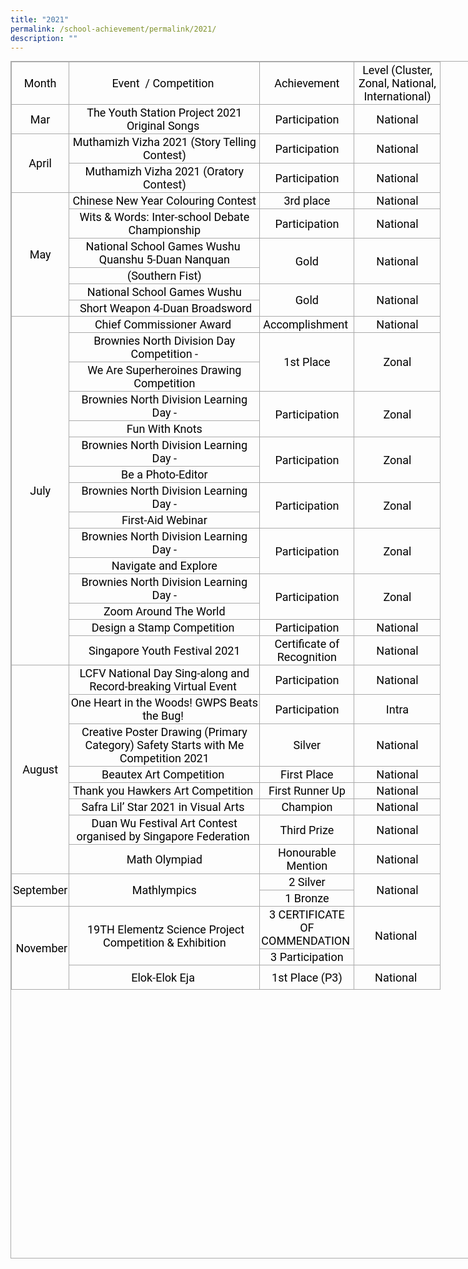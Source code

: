 ```yaml
---
title: "2021"
permalink: /school-achievement/permalink/2021/
description: ""
---
```

<table width="642" class="iveo_table ives_tab_simple3" style="margin: 0px; outline: 0px; padding: 0px; border-collapse: collapse; border: 1px solid rgb(170, 170, 170); color: rgb(0, 0, 0); font-family: Roboto, sans-serif; font-size: 17px; font-style: normal; font-variant-ligatures: normal; font-variant-caps: normal; font-weight: 400; letter-spacing: normal; orphans: 2; text-align: left; text-transform: none; white-space: normal; widows: 2; word-spacing: 0px; -webkit-text-stroke-width: 0px; text-decoration-thickness: initial; text-decoration-style: initial; text-decoration-color: initial; width: 904px; height: 1916px;"><tbody class="" style="margin: 0px; outline: 0px; padding: 0px;"><tr height="51" class="" style="margin: 0px; outline: 0px; padding: 0px;"><td height="51" class="" width="64" style="margin: 0px; outline: 0px; padding: 2px; text-align: center; border: 1px solid rgb(170, 170, 170);"><font size="4" style="margin: 0px; outline: 0px; padding: 0px;">Month</font></td><td class="" width="300" style="margin: 0px; outline: 0px; padding: 2px; text-align: center; border: 1px solid rgb(170, 170, 170);"><font size="4" style="margin: 0px; outline: 0px; padding: 0px;">Event&nbsp; / Competition&nbsp;</font></td><td class="" width="145" style="margin: 0px; outline: 0px; padding: 2px; text-align: center; border: 1px solid rgb(170, 170, 170);"><font size="4" style="margin: 0px; outline: 0px; padding: 0px;">Achievement</font></td><td class="" width="133" style="margin: 0px; outline: 0px; padding: 2px; text-align: center; border: 1px solid rgb(170, 170, 170);"><font size="4" style="margin: 0px; outline: 0px; padding: 0px;">Level (Cluster, Zonal, National, International)</font></td></tr><tr height="20" class="" style="margin: 0px; outline: 0px; padding: 0px;"><td height="20" class="" width="64" style="margin: 0px; outline: 0px; padding: 2px; text-align: center; border: 1px solid rgb(170, 170, 170);"><font size="4" style="margin: 0px; outline: 0px; padding: 0px;">Mar</font></td><td class="" width="300" style="margin: 0px; outline: 0px; padding: 2px; text-align: center; border: 1px solid rgb(170, 170, 170);"><font size="4" style="margin: 0px; outline: 0px; padding: 0px;">The Youth Station Project 2021 Original Songs&nbsp;</font></td><td class="" width="145" style="margin: 0px; outline: 0px; padding: 2px; text-align: center; border: 1px solid rgb(170, 170, 170);"><font size="4" style="margin: 0px; outline: 0px; padding: 0px;">Participation</font></td><td class="" width="133" style="margin: 0px; outline: 0px; padding: 2px; text-align: center; border: 1px solid rgb(170, 170, 170);"><font size="4" style="margin: 0px; outline: 0px; padding: 0px;">National</font></td></tr><tr height="20" class="" style="margin: 0px; outline: 0px; padding: 0px;"><td rowspan="2" height="40" class="" width="64" style="margin: 0px; outline: 0px; padding: 2px; text-align: center; border: 1px solid rgb(170, 170, 170);"><font size="4" style="margin: 0px; outline: 0px; padding: 0px;">April</font></td><td class="" width="300" style="margin: 0px; outline: 0px; padding: 2px; text-align: center; border: 1px solid rgb(170, 170, 170);"><font size="4" style="margin: 0px; outline: 0px; padding: 0px;">Muthamizh Vizha 2021 (Story Telling Contest)</font></td><td class="" width="145" style="margin: 0px; outline: 0px; padding: 2px; text-align: center; border: 1px solid rgb(170, 170, 170);"><font size="4" style="margin: 0px; outline: 0px; padding: 0px;">Participation</font></td><td class="" width="133" style="margin: 0px; outline: 0px; padding: 2px; text-align: center; border: 1px solid rgb(170, 170, 170);"><font size="4" style="margin: 0px; outline: 0px; padding: 0px;">National</font></td></tr><tr height="20" class="" style="margin: 0px; outline: 0px; padding: 0px;"><td height="20" class="" width="300" style="margin: 0px; outline: 0px; padding: 2px; text-align: center; border: 1px solid rgb(170, 170, 170);"><font size="4" style="margin: 0px; outline: 0px; padding: 0px;">Muthamizh Vizha 2021 (Oratory Contest)</font></td><td class="" width="145" style="margin: 0px; outline: 0px; padding: 2px; text-align: center; border: 1px solid rgb(170, 170, 170);"><font size="4" style="margin: 0px; outline: 0px; padding: 0px;">Participation</font></td><td class="" width="133" style="margin: 0px; outline: 0px; padding: 2px; text-align: center; border: 1px solid rgb(170, 170, 170);"><font size="4" style="margin: 0px; outline: 0px; padding: 0px;">National</font></td></tr><tr height="20" class="" style="margin: 0px; outline: 0px; padding: 0px;"><td rowspan="6" height="148" class="" width="64" style="margin: 0px; outline: 0px; padding: 2px; text-align: center; border: 1px solid rgb(170, 170, 170);"><font size="4" style="margin: 0px; outline: 0px; padding: 0px;">May</font></td><td class="" width="300" style="margin: 0px; outline: 0px; padding: 2px; text-align: center; border: 1px solid rgb(170, 170, 170);"><font size="4" style="margin: 0px; outline: 0px; padding: 0px;">Chinese New Year Colouring Contest</font></td><td class="" width="145" style="margin: 0px; outline: 0px; padding: 2px; text-align: center; border: 1px solid rgb(170, 170, 170);"><font size="4" style="margin: 0px; outline: 0px; padding: 0px;">3rd place</font></td><td class="" width="133" style="margin: 0px; outline: 0px; padding: 2px; text-align: center; border: 1px solid rgb(170, 170, 170);"><font size="4" style="margin: 0px; outline: 0px; padding: 0px;">National</font></td></tr><tr height="34" class="" style="margin: 0px; outline: 0px; padding: 0px;"><td height="34" class="" width="300" style="margin: 0px; outline: 0px; padding: 2px; text-align: center; border: 1px solid rgb(170, 170, 170);"><font size="4" style="margin: 0px; outline: 0px; padding: 0px;">Wits &amp; Words: Inter-school Debate Championship</font></td><td class="" width="145" style="margin: 0px; outline: 0px; padding: 2px; text-align: center; border: 1px solid rgb(170, 170, 170);"><font size="4" style="margin: 0px; outline: 0px; padding: 0px;">Participation</font></td><td class="" width="133" style="margin: 0px; outline: 0px; padding: 2px; text-align: center; border: 1px solid rgb(170, 170, 170);"><font size="4" style="margin: 0px; outline: 0px; padding: 0px;">National</font></td></tr><tr height="34" class="" style="margin: 0px; outline: 0px; padding: 0px;"><td height="34" class="" width="300" style="margin: 0px; outline: 0px; padding: 2px; text-align: center; border: 1px solid rgb(170, 170, 170);"><font size="4" style="margin: 0px; outline: 0px; padding: 0px;">National School Games Wushu&nbsp; Quanshu 5-Duan Nanquan</font></td><td rowspan="2" class="" width="145" style="margin: 0px; outline: 0px; padding: 2px; text-align: center; border: 1px solid rgb(170, 170, 170);"><font size="4" style="margin: 0px; outline: 0px; padding: 0px;">Gold</font></td><td rowspan="2" class="" width="133" style="margin: 0px; outline: 0px; padding: 2px; text-align: center; border: 1px solid rgb(170, 170, 170);"><font size="4" style="margin: 0px; outline: 0px; padding: 0px;">National</font></td></tr><tr height="20" class="" style="margin: 0px; outline: 0px; padding: 0px;"><td height="20" class="" width="300" style="margin: 0px; outline: 0px; padding: 2px; text-align: center; border: 1px solid rgb(170, 170, 170);"><font size="4" style="margin: 0px; outline: 0px; padding: 0px;">(Southern Fist)</font></td></tr><tr height="20" class="" style="margin: 0px; outline: 0px; padding: 0px;"><td height="20" class="" width="300" style="margin: 0px; outline: 0px; padding: 2px; text-align: center; border: 1px solid rgb(170, 170, 170);"><font size="4" style="margin: 0px; outline: 0px; padding: 0px;">National School Games Wushu</font></td><td rowspan="2" class="" width="145" style="margin: 0px; outline: 0px; padding: 2px; text-align: center; border: 1px solid rgb(170, 170, 170);"><font size="4" style="margin: 0px; outline: 0px; padding: 0px;">Gold</font></td><td rowspan="2" class="" width="133" style="margin: 0px; outline: 0px; padding: 2px; text-align: center; border: 1px solid rgb(170, 170, 170);"><font size="4" style="margin: 0px; outline: 0px; padding: 0px;">National</font></td></tr><tr height="20" class="" style="margin: 0px; outline: 0px; padding: 0px;"><td height="20" class="" width="300" style="margin: 0px; outline: 0px; padding: 2px; text-align: center; border: 1px solid rgb(170, 170, 170);"><font size="4" style="margin: 0px; outline: 0px; padding: 0px;">&nbsp;Short Weapon 4-Duan Broadsword</font></td></tr><tr height="20" class="" style="margin: 0px; outline: 0px; padding: 0px;"><td rowspan="15" height="314" class="" width="64" style="margin: 0px; outline: 0px; padding: 2px; text-align: center; border: 1px solid rgb(170, 170, 170);"><font size="4" style="margin: 0px; outline: 0px; padding: 0px;">July</font></td><td class="" width="300" style="margin: 0px; outline: 0px; padding: 2px; text-align: center; border: 1px solid rgb(170, 170, 170);"><font size="4" style="margin: 0px; outline: 0px; padding: 0px;">Chief Commissioner Award&nbsp;</font></td><td class="" width="145" style="margin: 0px; outline: 0px; padding: 2px; text-align: center; border: 1px solid rgb(170, 170, 170);"><font size="4" style="margin: 0px; outline: 0px; padding: 0px;">Accomplishment&nbsp;</font></td><td class="" width="133" style="margin: 0px; outline: 0px; padding: 2px; text-align: center; border: 1px solid rgb(170, 170, 170);"><font size="4" style="margin: 0px; outline: 0px; padding: 0px;">National</font></td></tr><tr height="20" class="" style="margin: 0px; outline: 0px; padding: 0px;"><td height="20" class="" width="300" style="margin: 0px; outline: 0px; padding: 2px; text-align: center; border: 1px solid rgb(170, 170, 170);"><font size="4" style="margin: 0px; outline: 0px; padding: 0px;">Brownies North Division Day Competition -</font></td><td rowspan="2" class="" width="145" style="margin: 0px; outline: 0px; padding: 2px; text-align: center; border: 1px solid rgb(170, 170, 170);"><font size="4" style="margin: 0px; outline: 0px; padding: 0px;">1st Place</font></td><td rowspan="2" class="" width="133" style="margin: 0px; outline: 0px; padding: 2px; text-align: center; border: 1px solid rgb(170, 170, 170);"><font size="4" style="margin: 0px; outline: 0px; padding: 0px;">Zonal</font></td></tr><tr height="20" class="" style="margin: 0px; outline: 0px; padding: 0px;"><td height="20" class="" width="300" style="margin: 0px; outline: 0px; padding: 2px; text-align: center; border: 1px solid rgb(170, 170, 170);"><font size="4" style="margin: 0px; outline: 0px; padding: 0px;">We Are Superheroines Drawing Competition</font></td></tr><tr height="20" class="" style="margin: 0px; outline: 0px; padding: 0px;"><td height="20" class="" width="300" style="margin: 0px; outline: 0px; padding: 2px; text-align: center; border: 1px solid rgb(170, 170, 170);"><font size="4" style="margin: 0px; outline: 0px; padding: 0px;">Brownies North Division Learning Day -</font></td><td rowspan="2" class="" width="145" style="margin: 0px; outline: 0px; padding: 2px; text-align: center; border: 1px solid rgb(170, 170, 170);"><font size="4" style="margin: 0px; outline: 0px; padding: 0px;">Participation</font></td><td rowspan="2" class="" width="133" style="margin: 0px; outline: 0px; padding: 2px; text-align: center; border: 1px solid rgb(170, 170, 170);"><font size="4" style="margin: 0px; outline: 0px; padding: 0px;">Zonal</font></td></tr><tr height="20" class="" style="margin: 0px; outline: 0px; padding: 0px;"><td height="20" class="" width="300" style="margin: 0px; outline: 0px; padding: 2px; text-align: center; border: 1px solid rgb(170, 170, 170);"><font size="4" style="margin: 0px; outline: 0px; padding: 0px;">Fun With Knots</font></td></tr><tr height="20" class="" style="margin: 0px; outline: 0px; padding: 0px;"><td height="20" class="" width="300" style="margin: 0px; outline: 0px; padding: 2px; text-align: center; border: 1px solid rgb(170, 170, 170);"><font size="4" style="margin: 0px; outline: 0px; padding: 0px;">Brownies North Division Learning Day -</font></td><td rowspan="2" class="" width="145" style="margin: 0px; outline: 0px; padding: 2px; text-align: center; border: 1px solid rgb(170, 170, 170);"><font size="4" style="margin: 0px; outline: 0px; padding: 0px;">Participation</font></td><td rowspan="2" class="" width="133" style="margin: 0px; outline: 0px; padding: 2px; text-align: center; border: 1px solid rgb(170, 170, 170);"><font size="4" style="margin: 0px; outline: 0px; padding: 0px;">Zonal</font></td></tr><tr height="20" class="" style="margin: 0px; outline: 0px; padding: 0px;"><td height="20" class="" width="300" style="margin: 0px; outline: 0px; padding: 2px; text-align: center; border: 1px solid rgb(170, 170, 170);"><font size="4" style="margin: 0px; outline: 0px; padding: 0px;">Be a Photo-Editor</font></td></tr><tr height="20" class="" style="margin: 0px; outline: 0px; padding: 0px;"><td height="20" class="" width="300" style="margin: 0px; outline: 0px; padding: 2px; text-align: center; border: 1px solid rgb(170, 170, 170);"><font size="4" style="margin: 0px; outline: 0px; padding: 0px;">Brownies North Division Learning Day -</font></td><td rowspan="2" class="" width="145" style="margin: 0px; outline: 0px; padding: 2px; text-align: center; border: 1px solid rgb(170, 170, 170);"><font size="4" style="margin: 0px; outline: 0px; padding: 0px;">Participation</font></td><td rowspan="2" class="" width="133" style="margin: 0px; outline: 0px; padding: 2px; text-align: center; border: 1px solid rgb(170, 170, 170);"><font size="4" style="margin: 0px; outline: 0px; padding: 0px;">Zonal</font></td></tr><tr height="20" class="" style="margin: 0px; outline: 0px; padding: 0px;"><td height="20" class="" width="300" style="margin: 0px; outline: 0px; padding: 2px; text-align: center; border: 1px solid rgb(170, 170, 170);"><font size="4" style="margin: 0px; outline: 0px; padding: 0px;">First-Aid Webinar</font></td></tr><tr height="20" class="" style="margin: 0px; outline: 0px; padding: 0px;"><td height="20" class="" width="300" style="margin: 0px; outline: 0px; padding: 2px; text-align: center; border: 1px solid rgb(170, 170, 170);"><font size="4" style="margin: 0px; outline: 0px; padding: 0px;">Brownies North Division Learning Day -</font></td><td rowspan="2" class="" width="145" style="margin: 0px; outline: 0px; padding: 2px; text-align: center; border: 1px solid rgb(170, 170, 170);"><font size="4" style="margin: 0px; outline: 0px; padding: 0px;">Participation</font></td><td rowspan="2" class="" width="133" style="margin: 0px; outline: 0px; padding: 2px; text-align: center; border: 1px solid rgb(170, 170, 170);"><font size="4" style="margin: 0px; outline: 0px; padding: 0px;">Zonal</font></td></tr><tr height="20" class="" style="margin: 0px; outline: 0px; padding: 0px;"><td height="20" class="" width="300" style="margin: 0px; outline: 0px; padding: 2px; text-align: center; border: 1px solid rgb(170, 170, 170);"><font size="4" style="margin: 0px; outline: 0px; padding: 0px;">Navigate and Explore</font></td></tr><tr height="20" class="" style="margin: 0px; outline: 0px; padding: 0px;"><td height="20" class="" width="300" style="margin: 0px; outline: 0px; padding: 2px; text-align: center; border: 1px solid rgb(170, 170, 170);"><font size="4" style="margin: 0px; outline: 0px; padding: 0px;">Brownies North Division Learning Day -</font></td><td rowspan="2" class="" width="145" style="margin: 0px; outline: 0px; padding: 2px; text-align: center; border: 1px solid rgb(170, 170, 170);"><font size="4" style="margin: 0px; outline: 0px; padding: 0px;">Participation</font></td><td rowspan="2" class="" width="133" style="margin: 0px; outline: 0px; padding: 2px; text-align: center; border: 1px solid rgb(170, 170, 170);"><font size="4" style="margin: 0px; outline: 0px; padding: 0px;">Zonal</font></td></tr><tr height="20" class="" style="margin: 0px; outline: 0px; padding: 0px;"><td height="20" class="" width="300" style="margin: 0px; outline: 0px; padding: 2px; text-align: center; border: 1px solid rgb(170, 170, 170);"><font size="4" style="margin: 0px; outline: 0px; padding: 0px;">Zoom Around The World</font></td></tr><tr height="20" class="" style="margin: 0px; outline: 0px; padding: 0px;"><td height="20" class="" width="300" style="margin: 0px; outline: 0px; padding: 2px; text-align: center; border: 1px solid rgb(170, 170, 170);"><font size="4" style="margin: 0px; outline: 0px; padding: 0px;">Design a Stamp Competition&nbsp;</font></td><td class="" width="145" style="margin: 0px; outline: 0px; padding: 2px; text-align: center; border: 1px solid rgb(170, 170, 170);"><font size="4" style="margin: 0px; outline: 0px; padding: 0px;">Participation</font></td><td class="" width="133" style="margin: 0px; outline: 0px; padding: 2px; text-align: center; border: 1px solid rgb(170, 170, 170);"><font size="4" style="margin: 0px; outline: 0px; padding: 0px;">National</font></td></tr><tr height="34" class="" style="margin: 0px; outline: 0px; padding: 0px;"><td height="34" class="" width="300" style="margin: 0px; outline: 0px; padding: 2px; text-align: center; border: 1px solid rgb(170, 170, 170);"><font size="4" style="margin: 0px; outline: 0px; padding: 0px;">Singapore Youth Festival 2021</font></td><td class="" width="145" style="margin: 0px; outline: 0px; padding: 2px; text-align: center; border: 1px solid rgb(170, 170, 170);"><font size="4" style="margin: 0px; outline: 0px; padding: 0px;">Certificate of Recognition</font></td><td class="" width="133" style="margin: 0px; outline: 0px; padding: 2px; text-align: center; border: 1px solid rgb(170, 170, 170);"><font size="4" style="margin: 0px; outline: 0px; padding: 0px;">National</font></td></tr><tr height="34" class="" style="margin: 0px; outline: 0px; padding: 0px;"><td rowspan="8" height="202" class="" width="64" style="margin: 0px; outline: 0px; padding: 2px; text-align: center; border: 1px solid rgb(170, 170, 170);"><font size="4" style="margin: 0px; outline: 0px; padding: 0px;">August</font></td><td class="" width="300" style="margin: 0px; outline: 0px; padding: 2px; text-align: center; border: 1px solid rgb(170, 170, 170);"><font size="4" style="margin: 0px; outline: 0px; padding: 0px;">LCFV National Day Sing-along and Record-breaking Virtual Event&nbsp;</font></td><td class="" width="145" style="margin: 0px; outline: 0px; padding: 2px; text-align: center; border: 1px solid rgb(170, 170, 170);"><font size="4" style="margin: 0px; outline: 0px; padding: 0px;">Participation</font></td><td class="" width="133" style="margin: 0px; outline: 0px; padding: 2px; text-align: center; border: 1px solid rgb(170, 170, 170);"><font size="4" style="margin: 0px; outline: 0px; padding: 0px;">National</font></td></tr><tr height="20" class="" style="margin: 0px; outline: 0px; padding: 0px;"><td height="20" class="" width="300" style="margin: 0px; outline: 0px; padding: 2px; text-align: center; border: 1px solid rgb(170, 170, 170);"><font size="4" style="margin: 0px; outline: 0px; padding: 0px;">One Heart in the Woods! GWPS Beats the Bug!&nbsp;</font></td><td class="" width="145" style="margin: 0px; outline: 0px; padding: 2px; text-align: center; border: 1px solid rgb(170, 170, 170);"><font size="4" style="margin: 0px; outline: 0px; padding: 0px;">Participation</font></td><td class="" width="133" style="margin: 0px; outline: 0px; padding: 2px; text-align: center; border: 1px solid rgb(170, 170, 170);"><font size="4" style="margin: 0px; outline: 0px; padding: 0px;">Intra</font></td></tr><tr height="34" class="" style="margin: 0px; outline: 0px; padding: 0px;"><td height="34" class="" width="300" style="margin: 0px; outline: 0px; padding: 2px; text-align: center; border: 1px solid rgb(170, 170, 170);"><font size="4" style="margin: 0px; outline: 0px; padding: 0px;">Creative Poster Drawing (Primary Category) Safety Starts with Me Competition 2021</font></td><td class="" width="145" style="margin: 0px; outline: 0px; padding: 2px; text-align: center; border: 1px solid rgb(170, 170, 170);"><font size="4" style="margin: 0px; outline: 0px; padding: 0px;">Silver</font></td><td class="" width="133" style="margin: 0px; outline: 0px; padding: 2px; text-align: center; border: 1px solid rgb(170, 170, 170);"><font size="4" style="margin: 0px; outline: 0px; padding: 0px;">National</font></td></tr><tr height="20" class="" style="margin: 0px; outline: 0px; padding: 0px;"><td height="20" class="" width="300" style="margin: 0px; outline: 0px; padding: 2px; text-align: center; border: 1px solid rgb(170, 170, 170);"><font size="4" style="margin: 0px; outline: 0px; padding: 0px;">Beautex Art Competition&nbsp;</font></td><td class="" width="145" style="margin: 0px; outline: 0px; padding: 2px; text-align: center; border: 1px solid rgb(170, 170, 170);"><font size="4" style="margin: 0px; outline: 0px; padding: 0px;">First Place</font></td><td class="" width="133" style="margin: 0px; outline: 0px; padding: 2px; text-align: center; border: 1px solid rgb(170, 170, 170);"><font size="4" style="margin: 0px; outline: 0px; padding: 0px;">National</font></td></tr><tr height="20" class="" style="margin: 0px; outline: 0px; padding: 0px;"><td height="20" class="" width="300" style="margin: 0px; outline: 0px; padding: 2px; text-align: center; border: 1px solid rgb(170, 170, 170);"><font size="4" style="margin: 0px; outline: 0px; padding: 0px;">Thank you Hawkers Art Competition&nbsp;</font></td><td class="" width="145" style="margin: 0px; outline: 0px; padding: 2px; text-align: center; border: 1px solid rgb(170, 170, 170);"><font size="4" style="margin: 0px; outline: 0px; padding: 0px;">First Runner Up</font></td><td class="" width="133" style="margin: 0px; outline: 0px; padding: 2px; text-align: center; border: 1px solid rgb(170, 170, 170);"><font size="4" style="margin: 0px; outline: 0px; padding: 0px;">National</font></td></tr><tr height="20" class="" style="margin: 0px; outline: 0px; padding: 0px;"><td height="20" class="" width="300" style="margin: 0px; outline: 0px; padding: 2px; text-align: center; border: 1px solid rgb(170, 170, 170);"><font size="4" style="margin: 0px; outline: 0px; padding: 0px;">Safra Lil’ Star 2021 in Visual Arts&nbsp;</font></td><td class="" width="145" style="margin: 0px; outline: 0px; padding: 2px; text-align: center; border: 1px solid rgb(170, 170, 170);"><font size="4" style="margin: 0px; outline: 0px; padding: 0px;">Champion</font></td><td class="" width="133" style="margin: 0px; outline: 0px; padding: 2px; text-align: center; border: 1px solid rgb(170, 170, 170);"><font size="4" style="margin: 0px; outline: 0px; padding: 0px;">National</font></td></tr><tr height="34" class="" style="margin: 0px; outline: 0px; padding: 0px;"><td height="34" class="" width="300" style="margin: 0px; outline: 0px; padding: 2px; text-align: center; border: 1px solid rgb(170, 170, 170);"><font size="4" style="margin: 0px; outline: 0px; padding: 0px;">Duan Wu Festival Art Contest organised by Singapore Federation&nbsp;</font></td><td class="" width="145" style="margin: 0px; outline: 0px; padding: 2px; text-align: center; border: 1px solid rgb(170, 170, 170);"><font size="4" style="margin: 0px; outline: 0px; padding: 0px;">Third Prize</font></td><td class="" width="133" style="margin: 0px; outline: 0px; padding: 2px; text-align: center; border: 1px solid rgb(170, 170, 170);"><font size="4" style="margin: 0px; outline: 0px; padding: 0px;">National</font></td></tr><tr height="20" class="" style="margin: 0px; outline: 0px; padding: 0px;"><td height="20" class="" width="300" style="margin: 0px; outline: 0px; padding: 2px; text-align: center; border: 1px solid rgb(170, 170, 170);"><font size="4" style="margin: 0px; outline: 0px; padding: 0px;">Math Olympiad</font></td><td class="" width="145" style="margin: 0px; outline: 0px; padding: 2px; text-align: center; border: 1px solid rgb(170, 170, 170);"><font size="4" style="margin: 0px; outline: 0px; padding: 0px;">Honourable Mention</font></td><td class="" width="133" style="margin: 0px; outline: 0px; padding: 2px; text-align: center; border: 1px solid rgb(170, 170, 170);"><font size="4" style="margin: 0px; outline: 0px; padding: 0px;">National</font></td></tr><tr height="20" class="" style="margin: 0px; outline: 0px; padding: 0px;"><td rowspan="2" height="40" class="" width="64" style="margin: 0px; outline: 0px; padding: 2px; text-align: center; border: 1px solid rgb(170, 170, 170);"><font size="4" style="margin: 0px; outline: 0px; padding: 0px;">September</font></td><td rowspan="2" class="" width="300" style="margin: 0px; outline: 0px; padding: 2px; text-align: center; border: 1px solid rgb(170, 170, 170);"><font size="4" style="margin: 0px; outline: 0px; padding: 0px;">Mathlympics</font></td><td class="" width="145" style="margin: 0px; outline: 0px; padding: 2px; text-align: center; border: 1px solid rgb(170, 170, 170);"><font size="4" style="margin: 0px; outline: 0px; padding: 0px;">2 Silver</font></td><td rowspan="2" class="" width="133" style="margin: 0px; outline: 0px; padding: 2px; text-align: center; border: 1px solid rgb(170, 170, 170);"><font size="4" style="margin: 0px; outline: 0px; padding: 0px;">National</font></td></tr><tr height="20" class="" style="margin: 0px; outline: 0px; padding: 0px;"><td height="20" class="" width="145" style="margin: 0px; outline: 0px; padding: 2px; text-align: center; border: 1px solid rgb(170, 170, 170);"><font size="4" style="margin: 0px; outline: 0px; padding: 0px;">1 Bronze</font></td></tr><tr height="33" class="" style="margin: 0px; outline: 0px; padding: 0px;"><td rowspan="4" height="112" class="" width="64" style="margin: 0px; outline: 0px; padding: 2px; text-align: center; border: 1px solid rgb(170, 170, 170);"><font size="4" style="margin: 0px; outline: 0px; padding: 0px;">&nbsp;November</font></td><td rowspan="2" class="" width="300" style="margin: 0px; outline: 0px; padding: 2px; text-align: center; border: 1px solid rgb(170, 170, 170);"><font size="4" style="margin: 0px; outline: 0px; padding: 0px;">&nbsp;19TH Elementz Science Project Competition &amp; Exhibition</font></td><td class="" width="145" style="margin: 0px; outline: 0px; padding: 2px; text-align: center; border: 1px solid rgb(170, 170, 170);"><font size="4" style="margin: 0px; outline: 0px; padding: 0px;">3 CERTIFICATE OF COMMENDATION&nbsp;</font></td><td rowspan="2" class="" width="133" style="margin: 0px; outline: 0px; padding: 2px; text-align: center; border: 1px solid rgb(170, 170, 170);"><font size="4" style="margin: 0px; outline: 0px; padding: 0px;">National&nbsp;</font></td></tr><tr height="20" class="" style="margin: 0px; outline: 0px; padding: 0px;"><td height="20" class="" width="145" style="margin: 0px; outline: 0px; padding: 2px; text-align: center; border: 1px solid rgb(170, 170, 170);"><font size="4" style="margin: 0px; outline: 0px; padding: 0px;">3 Participation</font></td></tr><tr height="19" class="" style="margin: 0px; outline: 0px; padding: 0px;"><td rowspan="2" height="39" class="" width="300" style="margin: 0px; outline: 0px; padding: 2px; text-align: center; border: 1px solid rgb(170, 170, 170);"><font size="4" style="margin: 0px; outline: 0px; padding: 0px;">Elok-Elok Eja&nbsp;</font></td><td class="" width="145" style="margin: 0px; outline: 0px; padding: 2px; text-align: center; border: 1px solid rgb(170, 170, 170);"><font size="4" style="margin: 0px; outline: 0px; padding: 0px;">1st Place (P3)</font></td><td rowspan="2" class="" width="133" style="margin: 0px; outline: 0px; padding: 2px; text-align: center; border: 1px solid rgb(170, 170, 170);"><font size="4" style="margin: 0px; outline: 0px; padding: 0px;">National&nbsp;</font></td></tr></tbody></table>